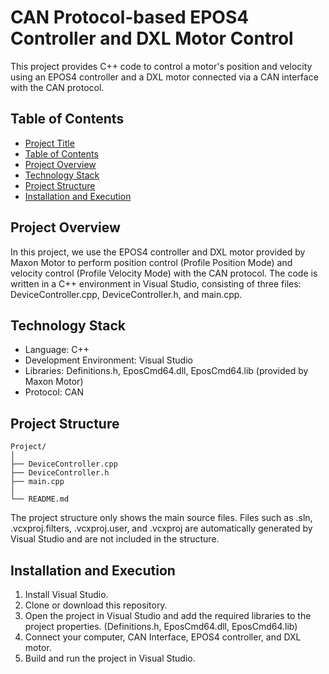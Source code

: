 # CAN Protocol-based EPOS4 Controller and DXL Motor Control

This project provides C++ code to control a motor's position and velocity using an EPOS4 controller and a DXL motor connected via a CAN interface with the CAN protocol.

## Table of Contents

- [Project Title](#CAN-Protocol-based-EPOS4-Controller-and-DXL-Motor-Control)
- [Table of Contents](#table-of-contents)
- [Project Overview](#project-overview)
- [Technology Stack](#technology-stack)
- [Project Structure](#project-structure)
- [Installation and Execution](#installation-and-execution)

## Project Overview

In this project, we use the EPOS4 controller and DXL motor provided by Maxon Motor to perform position control (Profile Position Mode) and velocity control (Profile Velocity Mode) with the CAN protocol. The code is written in a C++ environment in Visual Studio, consisting of three files: DeviceController.cpp, DeviceController.h, and main.cpp.

## Technology Stack

- Language: C++
- Development Environment: Visual Studio
- Libraries: Definitions.h, EposCmd64.dll, EposCmd64.lib (provided by Maxon Motor)
- Protocol: CAN

## Project Structure

    Project/
    │
    ├── DeviceController.cpp
    ├── DeviceController.h
    ├── main.cpp
    │
    └── README.md


The project structure only shows the main source files. Files such as .sln, .vcxproj.filters, .vcxproj.user, and .vcxproj are automatically generated by Visual Studio and are not included in the structure.

## Installation and Execution

1. Install Visual Studio.
2. Clone or download this repository.
3. Open the project in Visual Studio and add the required libraries to the project properties. (Definitions.h, EposCmd64.dll, EposCmd64.lib)
4. Connect your computer, CAN Interface, EPOS4 controller, and DXL motor.
5. Build and run the project in Visual Studio.

